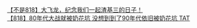 [【不是818】大飞龙，纪念我们一起渣基三的日子！](http://tieba.baidu.com/p/2391495510?see_lz=1&pn=)   
[【818】80年代大战就被奶花坑 没想到到了90年代依旧被奶花坑 TAT](http://tieba.baidu.com/p/2392511646?see_lz=1&pn=)   
